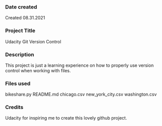### Date created
Created 08.31.2021

### Project Title
Udacity Git Version Control

### Description
This project is just a learning experience on how to properly use version control when working with files.

### Files used
bikeshare.py README.md chicago.csv new_york_city.csv washington.csv

### Credits
Udacity for inspiring me to create this lovely github project.
